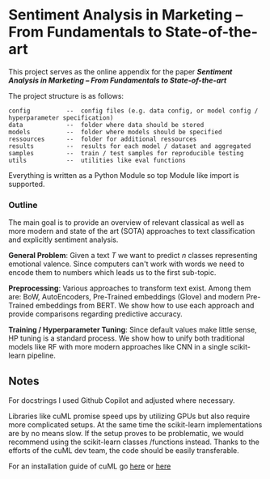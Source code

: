 # Sentiment Analysis in Marketing – From Fundamentals to State-of-the-art
This project serves as the online appendix for the paper ***Sentiment Analysis in Marketing – From Fundamentals to State-of-the-art***

The project structure is as follows:

```
config          --  config files (e.g. data config, or model config / hyperparameter specification)
data            --  folder where data should be stored
models          --  folder where models should be specified
ressources      --  folder for additional ressources
results         --  results for each model / dataset and aggregated
samples         --  train / test samples for reproducible testing
utils           --  utilities like eval functions
```

Everything is written as a Python Module so top Module like import is supported.

### Outline
The main goal is to provide an overview of relevant classical as well as more modern and state of the art (SOTA) approaches to text classification and explicitly sentiment analysis.

**General Problem**: Given a text *T* we want to predict *n* classes representing emotional valence. Since computers can't work with words we need to encode them to numbers which leads us to the first sub-topic.

**Preprocessing**: Various approaches to transform text exist. Among them are: BoW, AutoEncoders, Pre-Trained embeddings (Glove) and modern Pre-Trained embeddings from BERT. We show how to use each approach and provide comparisons regarding predictive accuracy.

**Training / Hyperparameter Tuning**: Since default values make little sense, HP tuning is a standard process. We show how to unify both traditional models like RF with more modern approaches like CNN in a single scikit-learn pipeline.

## Notes
For docstrings I used Github Copilot and adjusted where necessary.

Libraries like cuML promise speed ups by utilizing GPUs but also require more complicated setups. At the same time the scikit-learn implementations are by no means slow. If the setup proves to be problematic, we would recommend using the scikit-learn classes /functions instead. Thanks to the efforts of the cuML dev team, the code should be easily transferable.

For an installation guide of cuML go [here](./cuML_install.txt) or [here]()